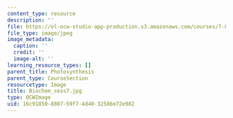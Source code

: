 ```yaml
---
content_type: resource
description: ''
file: https://ol-ocw-studio-app-production.s3.amazonaws.com/courses/7-01sc-fundamentals-of-biology-fall-2011/16c91850880759f74d4032586e72e982_Biochem_sess7.jpg
file_type: image/jpeg
image_metadata:
  caption: ''
  credit: ''
  image-alt: ''
learning_resource_types: []
parent_title: Photosynthesis
parent_type: CourseSection
resourcetype: Image
title: Biochem_sess7.jpg
type: OCWImage
uid: 16c91850-8807-59f7-4d40-32586e72e982
---
```

